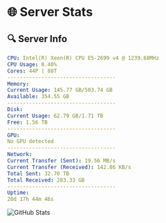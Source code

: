 # 🌐 Server Stats
## 🔍 Server Info
```yaml
CPU: Intel(R) Xeon(R) CPU E5-2699 v4 @ 1239.68MHz
CPU Usage: 0.40%
Cores: 44P | 88T
-----------------------------------
Memory:
Current Usage: 145.77 GB/503.74 GB
Available: 354.55 GB
-----------------------------------
Disk:
Current Usage: 62.79 GB/1.71 TB
Free: 1.56 TB
-----------------------------------
GPU:
No GPU detected
-----------------------------------
Network:
Current Transfer (Sent): 19.56 MB/s
Current Transfer (Received): 142.86 KB/s
Total Sent: 32.70 TB
Total Received: 283.33 GB
-----------------------------------
Uptime:
20d 17h 44m 46s
```
![GitHub Stats](https://img.shields.io/badge/Updated-2025-03-28_15:07:36-blue)